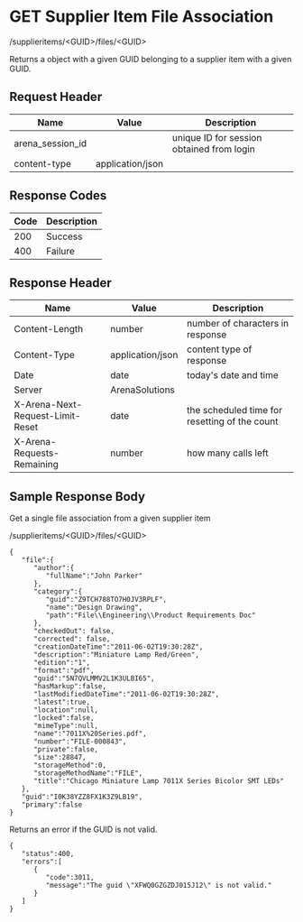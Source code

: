 # GET Supplier Item File Association


/supplieritems/&lt;GUID&gt;/files/&lt;GUID&gt;

Returns a  object with a given GUID belonging to a supplier item with a given GUID. 

## Request Header

| Name | Value | Description |
|  --- |  --- |  --- | 
| arena_session_id |   | unique ID for session obtained from login |
| content\-type | application/json |   |

## Response Codes

| Code | Description |
|  --- |  --- | 
| 200 | Success |
| 400 | Failure |

## Response Header

| Name | Value | Description |
|  --- |  --- |  --- | 
| Content\-Length | number | number of characters in response |
| Content\-Type | application/json | content type of response |
| Date | date | today's date and time |
| Server | ArenaSolutions |   |
| X\-Arena\-Next\-Request\-Limit\-Reset  | date | the scheduled time for resetting of the count |
| X\-Arena\-Requests\-Remaining  | number | how many calls left |

## Sample Response Body
Get a single file association from a given supplier item



/supplieritems/&lt;GUID&gt;/files/&lt;GUID&gt;

```
{  
   "file":{  
      "author":{  
         "fullName":"John Parker"
      },
      "category":{  
         "guid":"Z9TCH788TO7H0JV3RPLF",
         "name":"Design Drawing",
         "path":"File\\Engineering\\Product Requirements Doc" 
      },
      "checkedOut": false,       
      "corrected": false,
      "creationDateTime":"2011-06-02T19:30:28Z",
      "description":"Miniature Lamp Red/Green",
      "edition":"1",
      "format":"pdf",
      "guid":"5N7QVLMMV2L1K3ULBI65",
      "hasMarkup":false,
      "lastModifiedDateTime":"2011-06-02T19:30:28Z",
      "latest":true,
      "location":null,
      "locked":false,
      "mimeType":null,
      "name":"7011X%20Series.pdf",
      "number":"FILE-000843",
      "private":false,
      "size":28847,
      "storageMethod":0,
      "storageMethodName":"FILE",
      "title":"Chicago Miniature Lamp 7011X Series Bicolor SMT LEDs"
   },
   "guid":"I0K38YZZ8FX1K3Z9LB19",
   "primary":false
}
```
Returns an error if the GUID is not valid.

```
{  
   "status":400,
   "errors":[  
      {  
         "code":3011,
         "message":"The guid \"XFWQ0GZGZDJ015J12\" is not valid."
      }
   ]
}
```
